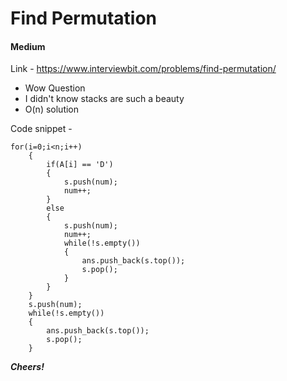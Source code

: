 # Find Permutation

#### Medium

Link - https://www.interviewbit.com/problems/find-permutation/

* Wow Question
* I didn't know stacks are such a beauty
* O(n) solution

Code snippet - 
<br>
```
for(i=0;i<n;i++)
    {
        if(A[i] == 'D')
        {
            s.push(num);
            num++;
        }
        else
        {
            s.push(num);
            num++;
            while(!s.empty())
            {
                ans.push_back(s.top());
                s.pop();
            }
        }
    }
    s.push(num);
    while(!s.empty())
    {
        ans.push_back(s.top());
        s.pop();
    }
  ```
    
 ***Cheers!***
